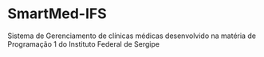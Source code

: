 # SmartMed-IFS
Sistema de Gerenciamento de clínicas médicas desenvolvido na matéria de Programação 1 do Instituto Federal de Sergipe
